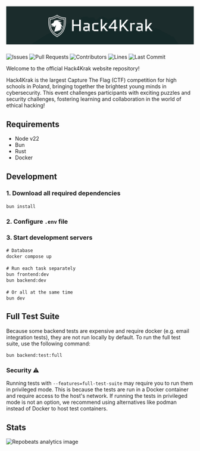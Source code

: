 # ![Hack4Krak Repository Cover](/.github/assets/banner.png)

![Issues](https://img.shields.io/github/issues-raw/Hack4Krak/Hack4KrakSite?color=f0750f&label=issues&style=for-the-badge)
![Pull Requests](https://img.shields.io/github/issues-pr-raw/Hack4Krak/Hack4KrakSite?color=f0750f&label=PRs&style=for-the-badge)
![Contributors](https://img.shields.io/github/contributors/Hack4Krak/Hack4KrakSite?color=f0750f&label=contributors&style=for-the-badge)
![Lines](https://img.shields.io/endpoint?url=https://ghloc.vercel.app/api/Hack4Krak/Hack4KrakSite/badge?style=flat&logoColor=white&color=f0750f&style=for-the-badge)
![Last Commit](https://img.shields.io/github/last-commit/Hack4Krak/Hack4KrakSite?color=f0750f&label=last%20commit&style=for-the-badge)

Welcome to the official Hack4Krak website repository!

Hack4Krak is the largest Capture The Flag (CTF) competition for high schools in Poland, bringing together the brightest young minds in cybersecurity. This event challenges participants with exciting puzzles and security challenges, fostering learning and collaboration in the world of ethical hacking!

## Requirements
- Node v22
- Bun
- Rust
- Docker

## Development

### 1. Download all required dependencies
```shell
bun install
```

### 2. Configure `.env` file

### 3. Start development servers

```shell
# Database
docker compose up

# Run each task separately
bun frontend:dev
bun backend:dev

# Or all at the same time
bun dev
```
## Full Test Suite

Because some backend tests are expensive and require docker (e.g. email integration tests), they are not run locally by default. To run the full test suite, use the following command:

```shell
bun backend:test:full
```

### Security ⚠️

Running tests with `--features=full-test-suite` may require you to run them in privileged mode. This is because the tests are run in a Docker container and require access to the host's network. If running the tests in privileged mode is not an option, we recommend using alternatives like podman instead of Docker to host test containers.


## Stats

![Repobeats analytics image](https://repobeats.axiom.co/api/embed/b2a0612285a5cfef1231975dc94e601dc5f0b983.svg "Repobeats analytics image")
